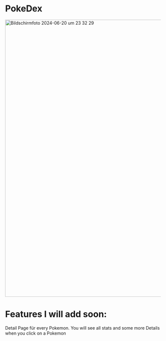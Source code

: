 # PokeDex
<img width="896" alt="Bildschirmfoto 2024-06-20 um 23 32 29" src="https://github.com/JanBerlin06/PokeDex/assets/122086059/548b3e5a-12c5-485e-88b8-2f3036f4282c">


# Features I will add soon:
Detail Page für every Pokemon. You will see all stats and some more Details when you click on a Pokemon


